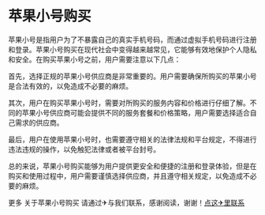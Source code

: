 # 苹果小号购买

苹果小号是指用户为了不暴露自己的真实手机号码，而通过虚拟手机号码进行注册和登录。苹果小号购买在现代社会中变得越来越常见，它能够有效地保护个人隐私和安全。在购买苹果小号之前，用户需要注意以下几点：

首先，选择正规的苹果小号供应商是非常重要的。用户需要确保所购买的苹果小号是合法有效的，以免造成不必要的麻烦。

其次，用户在购买苹果小号时，需要对所购买的服务内容和价格进行仔细了解。不同的苹果小号供应商可能会提供不同的服务套餐和价格策略，用户需要选择适合自己需求的供应商。

最后，用户在使用苹果小号时，也需要遵守相关的法律法规和平台规定，不得进行违法违规的操作，以免触犯法律或者被平台封号。

总的来说，苹果小号购买能够为用户提供更安全和便捷的注册和登录体验，但是在购买和使用过程中，用户需要谨慎选择供应商，并且遵守相关规定，以免造成不必要的麻烦。

更多 关于苹果小号购买 请通过✈与我们联系，感谢阅读，谢谢！[点这✈里联系](https://ss.k02.cc)